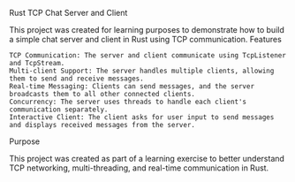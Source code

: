 Rust TCP Chat Server and Client

This project was created for learning purposes to demonstrate how to build a simple chat server and client in Rust using TCP communication.
Features

    TCP Communication: The server and client communicate using TcpListener and TcpStream.
    Multi-client Support: The server handles multiple clients, allowing them to send and receive messages.
    Real-time Messaging: Clients can send messages, and the server broadcasts them to all other connected clients.
    Concurrency: The server uses threads to handle each client's communication separately.
    Interactive Client: The client asks for user input to send messages and displays received messages from the server.

Purpose

This project was created as part of a learning exercise to better understand TCP networking, multi-threading, and real-time communication in Rust.
